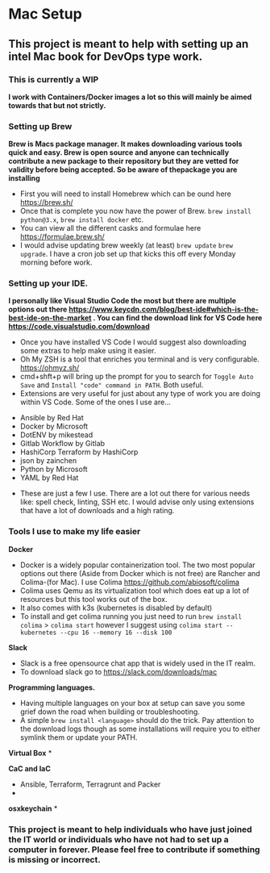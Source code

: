 # Mac Setup
## This project is meant to help with setting up an intel Mac book for DevOps type work.
### This is currently a WIP

**I work with Containers/Docker images a lot so this will mainly be aimed towards that but not strictly.**

### Setting up Brew
**Brew is Macs package manager. It makes downloading various tools quick and easy. Brew is open source and anyone can technically contribute a new package to their repository but they are vetted for validity before being accepted. So be aware of thepackage you are installing**
* First you will need to install Homebrew which can be ound here https://brew.sh/
* Once that is complete you now have the power of Brew. `brew install python@3.x`, `brew install docker` etc.
* You can view all the different casks and formulae here https://formulae.brew.sh/
* I would advise updating brew weekly (at least) `brew update` `brew upgrade`. I have a cron job set up that kicks this off every Monday morning before work.

### Setting up your IDE.
**I personally like Visual Studio Code the most but there are multiple options out there https://www.keycdn.com/blog/best-ide#which-is-the-best-ide-on-the-market . You can find the download link for VS Code here https://code.visualstudio.com/download**
* Once you have installed VS Code I would suggest also downloading some extras to help make using it easier.
* Oh My ZSH is a tool that enriches you terminal and is very configurable. https://ohmyz.sh/
* cmd+shft+p will bring up the prompt for you to search for `Toggle Auto Save` and `Install "code" command in PATH`. Both useful.
* Extensions are very useful for just about any type of work you are doing within VS    Code. Some of the ones I use are...
- Ansible by Red Hat
- Docker by Microsoft
- DotENV by mikestead
- Gitlab Workflow by Gitlab
- HashiCorp Terraform by HashiCorp
- json by zainchen
- Python by Microsoft
- YAML by Red Hat
* These are just a few I use. There are a lot out there for various needs like: spell   check, linting, SSH etc. I would advise only using extensions that have a lot of    downloads and a high rating.

### Tools I use to make my life easier
**Docker**
* Docker is a widely popular containerization tool. The two most popular options out there (Aside from Docker which is not free) are Rancher and Colima-(for Mac). I use Colima https://github.com/abiosoft/colima
* Colima uses Qemu as its virtualization tool which does eat up a lot of resources but this tool works out of the box.
* It also comes with k3s (kubernetes is disabled by default)
* To install and get colima running you just need to run `brew install colima` > `colima start` however I suggest using `colima start --kubernetes --cpu 16 --memory 16 --disk 100`

**Slack**
* Slack is a free opensource chat app that is widely used in the IT realm.
* To download slack go to https://slack.com/downloads/mac

**Programming languages.**
* Having multiple languages on your box at setup can save you some grief down the road when building or troubleshooting.
* A simple `brew install <language>` should do the trick. Pay attention to the download logs though as some installations will require you to either symlink them or update your PATH.

**Virtual Box**
* 

**CaC and IaC**
* Ansible, Terraform, Terragrunt and Packer
* 

**osxkeychain**
* 


### This project is meant to help individuals who have just joined the IT world or individuals who have not had to set up a computer in forever. Please feel free to contribute if something is missing or incorrect.